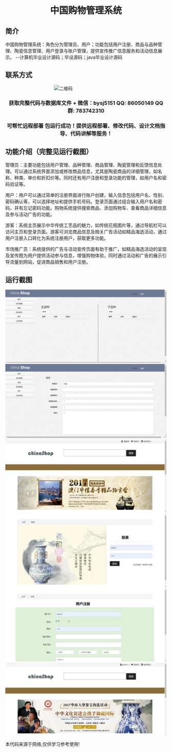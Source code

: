 <p><h1 align="center">中国购物管理系统</h1></p>

## 简介
中国购物管理系统：角色分为管理员、用户；功能包括用户注册、商品与品种管理、陶瓷信息管理、用户登录与账户管理，提供宣传推广信息服务和活动信息展示。    --计算机毕业设计源码；毕设源码；java毕业设计源码


## 联系方式
<img src="https://bs-1329754181.cos.ap-shanghai.myqcloud.com/wx.jpg" alt="二维码" style="display: block; margin: 0 auto;" width="200px">
<p><h3 align="center">获取完整代码与数据库文件 + 微信：bysj5151 QQ: 86050149 QQ群: 783742310</h3></p>
<p><h3 align="center">可帮忙远程部署 包运行成功！提供远程部署、修改代码、设计文档指导、代码讲解等服务！</h3></p>

## 功能介绍（完整见运行截图）
管理员：主要功能包括用户管理、品种管理、商品管理、陶瓷管理和反馈信息处理。可以通过系统界面添加或修改商品信息，尤其是陶瓷商品的详细管理，如名称、种类、单价和折扣价等。同时还有用户注册和登录功能的管理，如用户名和密码验证等。

用户：用户可以通过简单的注册界面进行账户创建，输入信息包括用户名、性别、密码确认等，可以选择地址和提供手机号码。登录页面通过组合输入用户名和密码，并有忘记密码功能。购物系统提供搜索商品、添加购物车、查看商品详细信息及参与活动广告的功能。

游客：系统主页展示中华传统工艺品的魅力，如传统花瓶图片等，通过导航栏可以访问主页和登录页面。游客可浏览商品信息及相关广告活动如精品海选活动，通过用户注册入口转化为系统注册用户，获取更多功能。

市场推广员：系统提供的广告与活动宣传页面有助于推广，如精品海选活动的呈现及宣传图为用户提供活动参与信息，增强购物体验，同时通过活动和广告的展示引导流量到网站，促进商品销售和用户注册。


## 运行截图
![](imgs/588112-20210110021050620-929994736.png)
![](imgs/588112-20210110021058227-43545731.png)
![](imgs/588112-20210110021105055-1137754388.png)
![](imgs/588112-20210110021114773-1873705162.png)
![](imgs/588112-20210110021124933-14355342.png)
![](imgs/588112-20210110021132107-599172391.png)

<p>本代码来源于网络,仅供学习参考使用!</p>
